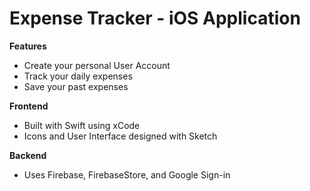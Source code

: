 # Expense Tracker - iOS Application

**Features**
- Create your personal User Account
- Track your daily expenses
- Save your past expenses

**Frontend**
- Built with Swift using xCode
- Icons and User Interface designed with Sketch

**Backend**
- Uses Firebase, FirebaseStore, and Google Sign-in

